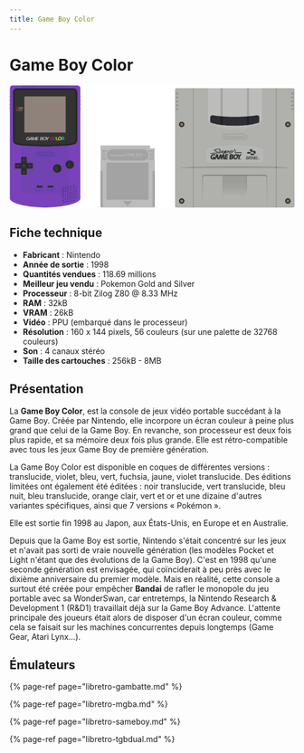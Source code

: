 ```yaml
---
title: Game Boy Color
---
```


# Game Boy Color

![](/migration-images/emulateurs/consoles-portables/game-boy-color/image%20%2894%29.png)

## Fiche technique

* **Fabricant** : Nintendo
* **Année de sortie** : 1998
* **Quantités vendues** : 118.69 millions
* **Meilleur jeu vendu** : Pokemon Gold and Silver
* **Processeur** : 8-bit Zilog Z80 @ 8.33 MHz
* **RAM** : 32kB
* **VRAM** : 26kB
* **Vidéo** : PPU \(embarqué dans le processeur\)
* **Résolution** : 160 x 144 pixels, 56 couleurs \(sur une palette de 32768 couleurs\)
* **Son** : 4 canaux stéréo
* **Taille des cartouches** : 256kB - 8MB

## Présentation

La **Game Boy Color**, est la console de jeux vidéo portable succédant à la Game Boy. Créée par Nintendo, elle incorpore un écran couleur à peine plus grand que celui de la Game Boy. En revanche, son processeur est deux fois plus rapide, et sa mémoire deux fois plus grande. Elle est rétro-compatible avec tous les jeux Game Boy de première génération.

La Game Boy Color est disponible en coques de différentes versions : translucide, violet, bleu, vert, fuchsia, jaune, violet translucide. Des éditions limitées ont également été éditées : noir translucide, vert translucide, bleu nuit, bleu translucide, orange clair, vert et or et une dizaine d'autres variantes spécifiques, ainsi que 7 versions « Pokémon ».

Elle est sortie fin 1998 au Japon, aux États-Unis, en Europe et en Australie.

Depuis que la Game Boy est sortie, Nintendo s'était concentré sur les jeux et n'avait pas sorti de vraie nouvelle génération \(les modèles Pocket et Light n'étant que des évolutions de la Game Boy\). C'est en 1998 qu'une seconde génération est envisagée, qui coïnciderait à peu près avec le dixième anniversaire du premier modèle. Mais en réalité, cette console a surtout été créée pour empêcher **Bandai** de rafler le monopole du jeu portable avec sa WonderSwan, car entretemps, la Nintendo Research & Development 1 \(R&D1\) travaillait déjà sur la Game Boy Advance. L'attente principale des joueurs était alors de disposer d'un écran couleur, comme cela se faisait sur les machines concurrentes depuis longtemps \(Game Gear, Atari Lynx…\).

## Émulateurs

{% page-ref page="libretro-gambatte.md" %}

{% page-ref page="libretro-mgba.md" %}

{% page-ref page="libretro-sameboy.md" %}

{% page-ref page="libretro-tgbdual.md" %}

